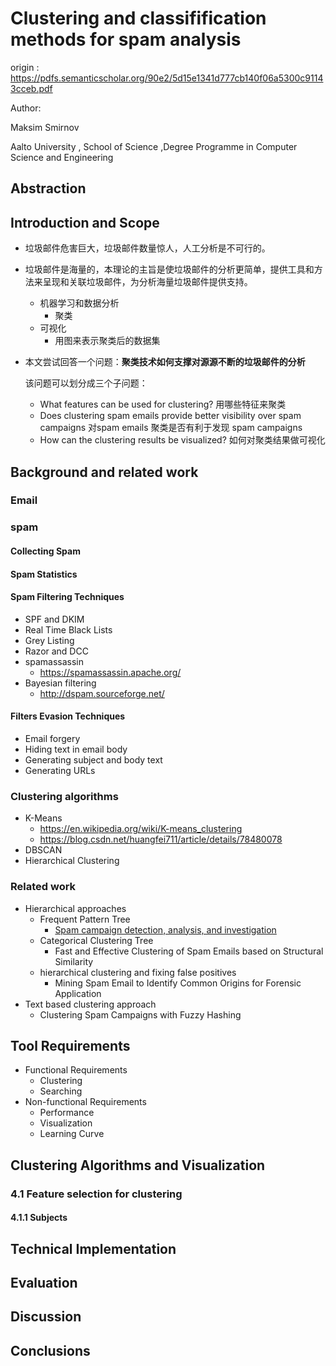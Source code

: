 # Clustering and classifification methods for spam analysis

origin :   https://pdfs.semanticscholar.org/90e2/5d15e1341d777cb140f06a5300c91143cceb.pdf

Author:  

Maksim Smirnov

Aalto University , School of Science ,Degree Programme in Computer Science and Engineering

## Abstraction



## Introduction and Scope

- 垃圾邮件危害巨大，垃圾邮件数量惊人，人工分析是不可行的。

- 垃圾邮件是海量的，本理论的主旨是使垃圾邮件的分析更简单，提供工具和方法来呈现和关联垃圾邮件，为分析海量垃圾邮件提供支持。

  - 机器学习和数据分析
    - 聚类
  - 可视化
    - 用图来表示聚类后的数据集

- 本文尝试回答一个问题：**聚类技术如何支撑对源源不断的垃圾邮件的分析**

  该问题可以划分成三个子问题：

  - What features can be used for clustering?  用哪些特征来聚类
  -  Does clustering spam emails provide better visibility over spam campaigns   对spam emails 聚类是否有利于发现  spam campaigns
  - How can the clustering results be visualized?  如何对聚类结果做可视化

## Background and related work

### Email

### spam

#### Collecting Spam

#### Spam Statistics

#### Spam Filtering Techniques

- SPF and DKIM
- Real Time Black Lists
- Grey Listing
- Razor and DCC
- spamassassin
  - https://spamassassin.apache.org/
- Bayesian filtering
  - http://dspam.sourceforge.net/

#### Filters Evasion Techniques

- Email forgery
- Hiding text in email body
- Generating subject and body text
- Generating URLs

### Clustering algorithms

- K-Means
  - https://en.wikipedia.org/wiki/K-means_clustering
  - https://blog.csdn.net/huangfei711/article/details/78480078
- DBSCAN
- Hierarchical Clustering

### Related work

- Hierarchical approaches
  - Frequent Pattern Tree  
    - [Spam campaign detection, analysis, and investigation](https://www.sciencedirect.com/science/article/pii/S1742287615000079#aep-article-footnote-id9)
  - Categorical Clustering Tree
    - Fast and Effective Clustering of Spam Emails based on Structural Similarity
  - hierarchical clustering and fixing false positives
    - Mining Spam Email to Identify Common Origins for Forensic Application
- Text based clustering approach
  - Clustering Spam Campaigns with Fuzzy Hashing

## Tool Requirements

- Functional Requirements
  - Clustering
  - Searching
- Non-functional Requirements
  - Performance
  - Visualization
  - Learning Curve

## Clustering Algorithms and Visualization

### 4.1 Feature selection for clustering

#### 4.1.1 Subjects



## Technical Implementation

## Evaluation

## Discussion

## Conclusions



 

